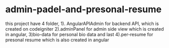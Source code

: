 # admin-padel-and-presonal-resume
this project have 4 folder, 1). AngularAPIAdmin for backend API, which is created on codeigniter   2).adminPanel for admin side view  which is created in angular,  3)bio-data for personal bio data and last 4).per-resume for presonal resume which is also created in angular
